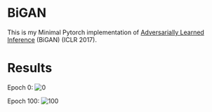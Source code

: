# BiGAN
This is my Minimal Pytorch implementation of [Adversarially Learned Inference](https://arxiv.org/pdf/1606.00704.pdf) (BiGAN) (ICLR 2017).



# Results

Epoch 0:
![0](/images/fake_0.jpg)

Epoch 100:
![100](/images/fake_100.jpg)

